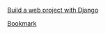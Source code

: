 [Build a web project with Django](https://www.youtube.com/watch?v=gAI218HSK8s&list=PLx-q4INfd95G-wrEjKDAcTB1K-8n1sIiz)

[Bookmark](https://youtu.be/c3GFUpRx8pw?list=PLx-q4INfd95G-wrEjKDAcTB1K-8n1sIiz&t=26)

